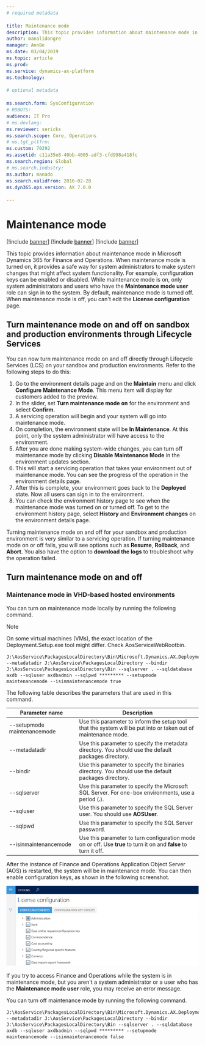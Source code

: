 ```yaml
---
# required metadata

title: Maintenance mode
description: This topic provides information about maintenance mode in Microsoft Dynamics 365 for Finance and Operations. Maintenance mode is a system-wide setting that lets system administrators safely make system changes that might affect system functionality.
author: manalidongre
manager: AnnBe
ms.date: 03/04/2019
ms.topic: article
ms.prod: 
ms.service: dynamics-ax-platform
ms.technology: 

# optional metadata

ms.search.form: SysConfiguration
# ROBOTS: 
audience: IT Pro
# ms.devlang: 
ms.reviewer: sericks
ms.search.scope: Core, Operations
# ms.tgt_pltfrm: 
ms.custom: 70292
ms.assetid: c11a35e8-40bb-4005-adf3-cfd998a418fc
ms.search.region: Global
# ms.search.industry: 
ms.author: manado
ms.search.validFrom: 2016-02-28
ms.dyn365.ops.version: AX 7.0.0

---
```


# Maintenance mode

[!include [banner](../includes/banner.md)]
[!include [banner](../includes/preview-banner.md)]
[!include [banner](../includes/limited-availability.md)]

This topic provides information about maintenance mode in Microsoft Dynamics 365 for Finance and Operations. When maintenance mode is turned on, it provides a safe way for system administrators to make system changes that might affect system functionality. For example, configuration keys can be enabled or disabled. While maintenance mode is on, only system administrators and users who have the **Maintenance mode user** role can sign in to the system. By default, maintenance mode is turned off. When maintenance mode is off, you can't edit the **License configuration** page.

## Turn maintenance mode on and off on sandbox and production environments through Lifecycle Services 
You can now turn maintenance mode on and off directly through Lifecycle Services (LCS) on your sandbox and production environments. Refer to the following steps to do this:

1. Go to the environment details page and on the **Maintain** menu and click **Configure Maintenance Mode**. This menu item will display for customers added to the preview.
2. In the slider, set **Turn maintenance mode on** for the environment and select **Confirm**.
3. A servicing operation will begin and your system  will go into maintenance mode.
4. On completion, the environment state will be **In Maintenance**. At this point, only the system administrator will have access to the environment.
5. After you are done making system-wide changes, you can turn off maintenance mode by clicking **Disable Maintenance Mode** in the environment updates section.
6. This will start a servicing operation that takes your environment out of maintenance mode. You can see the progress of the operation in the environment details page.
7. After this is complete, your environment goes back to the **Deployed** state. Now all users can sign in to the environment.
8. You can check the environment history page to see when the maintenance mode was turned on or turned off. To get to the environment history page, select **History** and **Environment changes** on the environment details page.

Turning maintenance mode on and off for your sandbox and production environment is very similar to a servicing operation. If turning maintenance mode on or off fails, you will see options such as **Resume**, **Rollback**, and **Abort**. You also have the option to **download the logs** to troubleshoot why the operation failed.

## Turn maintenance mode on and off 
### Maintenance mode in VHD-based hosted environments

You can turn on maintenance mode locally by running the following command. 

> [!Note]
> On some virtual machines (VMs), the exact location of the Deployment.Setup.exe tool might differ. Check AosServiceWebRootbin.

    J:\AosService\PackagesLocalDirectory\Bin\Microsoft.Dynamics.AX.Deployment.Setup.exe --metadatadir J:\AosService\PackagesLocalDirectory --bindir J:\AosService\PackagesLocalDirectory\Bin --sqlserver . --sqldatabase axdb --sqluser axdbadmin --sqlpwd ********* --setupmode maintenancemode --isinmaintenancemode true

The following table describes the parameters that are used in this command.

| Parameter name              | Description  |
|-----------------------------|------|
| --setupmode maintenancemode | Use this parameter to inform the setup tool that the system will be put into or taken out of maintenance mode.    |
| --metadatadir               | Use this parameter to specify the metadata directory. You should use the default packages directory.              |
| --bindir                    | Use this parameter to specify the binaries directory. You should use the default packages directory.              |
| --sqlserver                 | Use this parameter to specify the Microsoft SQL Server. For one-box environments, use a period (**.**).           |
| --sqluser                   | Use this parameter to specify the SQL Server user. You should use **AOSUser**.                                    |
| --sqlpwd                    | Use this parameter to specify the SQL Server password.                                                            |
| --isinmaintenancemode       | Use this parameter to turn configuration mode on or off. Use **true** to turn it on and **false** to turn it off. |

After the instance of Finance and Operations Application Object Server (AOS) is restarted, the system will be in maintenance mode. You can then enable configuration keys, as shown in the following screenshot. 

[![license-configuration-page-when-not-in-maintenance-mode](./media/license-configuration-page-when-not-in-maintenance-mode.png)](./media/license-configuration-page-when-not-in-maintenance-mode.png) 

If you try to access Finance and Operations while the system is in maintenance mode, but you aren't a system administrator or a user who has the **Maintenance mode user** role, you may receive an error message. 

You can turn off maintenance mode by running the following command.

    J:\AosService\PackagesLocalDirectory\Bin\Microsoft.Dynamics.AX.Deployment.Setup.exe --metadatadir J:\AosService\PackagesLocalDirectory --bindir J:\AosService\PackagesLocalDirectory\Bin --sqlserver . --sqldatabase axdb --sqluser axdbadmin --sqlpwd ********* --setupmode maintenancemode --isinmaintenancemode false

